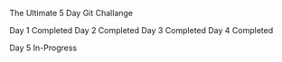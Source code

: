 The Ultimate 5 Day Git Challange

Day 1 Completed
Day 2 Completed
Day 3 Completed
Day 4 Completed

Day 5 In-Progress
